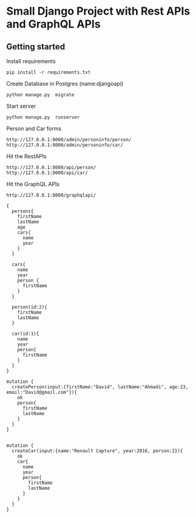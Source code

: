 # Small Django Project with Rest APIs and GraphQL APIs

## Getting started
Install requirements

```
pip install -r requirements.txt
```
Create Database in Postgres (name:djangoapi)
```
python manage.py  migrate
```
Start server

```
python manage.py  runserver
```
Person and Car forms
```
http://127.0.0.1:8000/admin/personinfo/person/
http://127.0.0.1:8000/admin/personinfo/car/
```

Hit the RestAPIs

```
http://127.0.0.1:8000/api/person/
http://127.0.0.1:8000/api/car/
```

Hit the GraphQL APIs
```
http://127.0.0.1:8000/graphqlapi/
```

```
{
  persons{
    firstName
    lastName
    age
    cars{
      name
      year
    }
  }
  
  cars{
    name
    year
    person {
      firstName
    }
  }
  
  person(id:2){
    firstName
    lastName
  }
  
  car(id:1){
    name
    year
    person{
      firstName
    }
  }
}
```

```
mutation {
  createPerson(input:{firstName:"David", lastName:"Ahmadi", age:23, email:"David@gmail.com"}){
    ok
    person{
      firstName
      lastName
    }
  }
}


mutation {
  createCar(input:{name:"Renault Capture", year:2016, person:2}){
    ok
    car{
      name
      year
      person{
        firstName
        lastName
      }
    }
  }
}
```